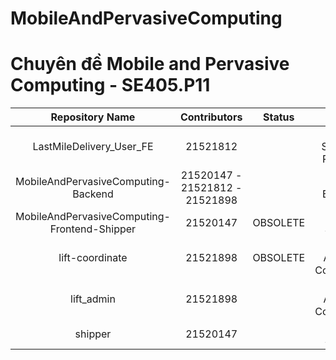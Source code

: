 ﻿# MobileAndPervasiveComputing

# Chuyên đề Mobile and Pervasive Computing - SE405.P11

| Repository Name                              | Contributors                   | Status   |                             |
|:--------------------------------------------:|:------------------------------:|:--------:|:---------------------------:|
| LastMileDelivery_User_FE                     | 21521812                       |          | App for Sender & Receiver   |
| MobileAndPervasiveComputing-Backend          | 21520147 - 21521812 - 21521898 |          | System Backend              |
| MobileAndPervasiveComputing-Frontend-Shipper | 21520147                       | OBSOLETE | App for Shipper             |
| lift-coordinate                              | 21521898                       | OBSOLETE | App for Admin & Coordinator |
| lift_admin                                   | 21521898                       |          | App for Admin & Coordinator |
| shipper                                      | 21520147                       |          | App for Shipper             |
